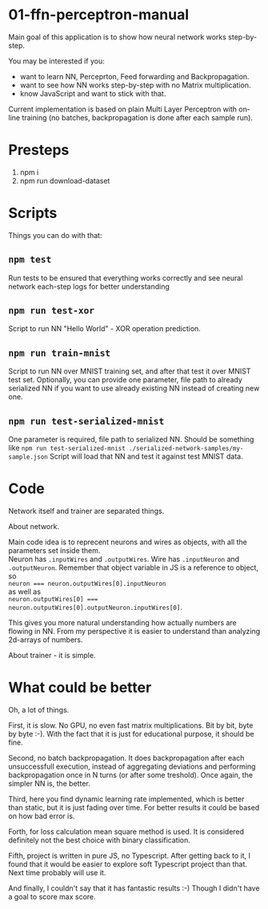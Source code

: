 # 01-ffn-perceptron-manual
Main goal of this application is to show how neural network works step-by-step.

You may be interested if you:
- want to learn NN, Perceprton, Feed forwarding and Backpropagation.
- want to see how NN works step-by-step with no Matrix multiplication.
- know JavaScript and want to stick with that.

Current implementation is based on plain Multi Layer Perceptron with on-line training (no batches, backpropagation is done after each sample run).

# Presteps
1. npm i
2. npm run download-dataset

# Scripts
Things you can do with that:

## `npm test`
Run tests to be ensured that everything works correctly and see neural network each-step logs for better understanding

## `npm run test-xor`
Script to run NN "Hello World" - XOR operation prediction.

## `npm run train-mnist`
Script to run NN over MNIST training set, and after that test it over MNIST test set.
Optionally, you can provide one parameter, file path to already serialized NN if you want to use already existing NN instead of creating new one. 

## `npm run test-serialized-mnist`
One parameter is required, file path to serialized NN. Should be something like `npm run test-serialized-mnist ./serialized-network-samples/my-sample.json`
Script will load that NN and test it against test MNIST data.

# Code

Network itself and trainer are separated things.

About network.

Main code idea is to reprecent neurons and wires as objects, with all the parameters set inside them.  
Neuron has `.inputWires` and `.outputWires`.
Wire has `.inputNeuron` and `.outputNeuron`.
Remember that object variable in JS is a reference to object, so  
`neuron === neuron.outputWires[0].inputNeuron`  
as well as  
`neuron.outputWires[0] === neuron.outputWires[0].outputNeuron.inputWires[0]`.

This gives you more natural understanding how actually numbers are flowing in NN. From my perspective it is easier to understand than analyzing 2d-arrays of numbers.

About trainer - it is simple.

# What could be better

Oh, a lot of things.

First, it is slow. No GPU, no even fast matrix multiplications. Bit by bit, byte by byte :-). With the fact that it is just for educational purpose, it should be fine.

Second, no batch backpropagation. It does backpropagation after each unsuccessfull execution, instead of aggregating deviations and performing backpropagation once in N turns (or after some treshold). Once again, the simpler NN is, the better.

Third, here you find dynamic learning rate implemented, which is better than static, but it is just fading over time. For better results it could be based on how bad error is.

Forth, for loss calculation mean square method is used. It is considered definitely not the best choice with binary classification.

Fifth, project is written in pure JS, no Typescript. After getting back to it, I found that it would be easier to explore soft Typescript project than that. Next time probably will use it.

And finally, I couldn't say that it has fantastic results :-) Though I didn't have a goal to score max score.